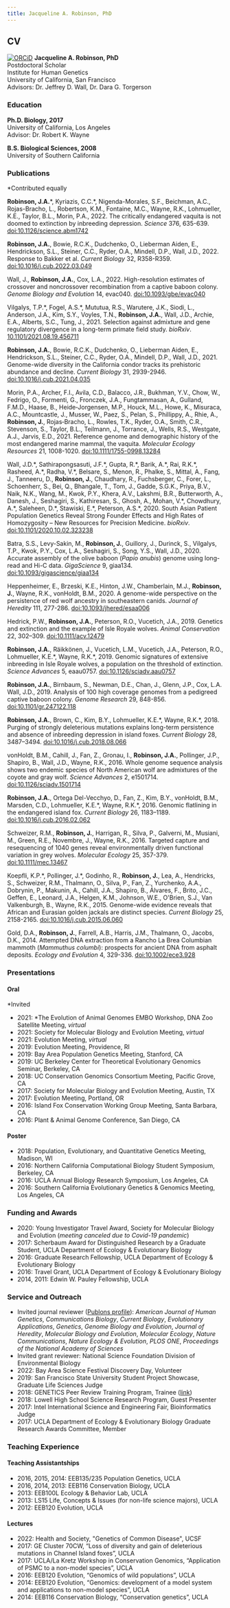 ```yaml
---
title: Jacqueline A. Robinson, PhD
---
```


## CV

[![ORCiD](https://orcid.org/sites/default/files/images/orcid_16x16.png)](https://orcid.org/0000-0002-5556-815X) **Jacqueline A. Robinson, PhD**  
Postdoctoral Scholar  
Institute for Human Genetics  
University of California, San Francisco  
Advisors: Dr. Jeffrey D. Wall, Dr. Dara G. Torgerson


### Education
**Ph.D. Biology, 2017**  
University of California, Los Angeles  
Advisor: Dr. Robert K. Wayne
  
**B.S. Biological Sciences, 2008**  
University of Southern California


### Publications
\*Contributed equally

**Robinson, J.A.**\*, Kyriazis, C.C.\*, Nigenda-Morales, S.F., Beichman, A.C., Rojas-Bracho, L., Robertson, K.M., Fontaine, M.C., Wayne, R.K., Lohmueller, K.E., Taylor, B.L., Morin, P.A., 2022. The critically endangered vaquita is not doomed to extinction by inbreeding depression. *Science* 376, 635-639. [doi:10.1126/science.abm1742](https://www.science.org/stoken/author-tokens/ST-482/full)

**Robinson, J.A.**, Bowie, R.C.K., Dudchenko, O., Lieberman Aiden, E., Hendrickson, S.L., Steiner, C.C., Ryder, O.A., Mindell, D.P., Wall, J.D., 2022. Response to Bakker et al. *Current Biology* 32, R358-R359. [doi:10.1016/j.cub.2022.03.049](https://doi.org/10.1016/j.cub.2022.03.049)

Wall, J., **Robinson, J.A.**, Cox, L.A., 2022. High-resolution estimates of crossover and noncrossover recombination from a captive baboon colony. *Genome Biology and Evolution* 14, evac040. [doi:10.1093/gbe/evac040](https://doi.org/10.1093/gbe/evac040)

Vilgalys, T.P.\*, Fogel, A.S.\*, Mututua, R.S., Warutere, J.K., Siodi, L., Anderson, J.A., Kim, S.Y., Voyles, T.N., **Robinson, J.A.**, Wall, J.D., Archie, E.A., Alberts, S.C., Tung, J., 2021. Selection against admixture and gene regulatory divergence in a long-term primate field study. *bioRxiv*. [10.1101/2021.08.19.456711](https://doi.org/10.1101/2021.08.19.456711)

**Robinson, J.A.**, Bowie, R.C.K., Dudchenko, O., Lieberman Aiden, E., Hendrickson, S.L., Steiner, C.C., Ryder, O.A., Mindell, D.P., Wall, J.D., 2021. Genome-wide diversity in the California condor tracks its prehistoric abundance and decline. *Current Biology* 31, 2939-2946. [doi:10.1016/j.cub.2021.04.035](https://doi.org/10.1016/j.cub.2021.04.035)

Morin, P.A., Archer, F.I., Avila, C.D., Balacco, J.R., Bukhman, Y.V., Chow, W., Fedrigo, O., Formenti, G., Fronczek, J.A., Fungtammasan, A., Gulland, F.M.D., Haase, B., Heide‐Jorgensen, M.P., Houck, M.L., Howe, K., Misuraca, A.C., Mountcastle, J., Musser, W., Paez, S., Pelan, S., Phillippy, A., Rhie, A., **Robinson, J.**, Rojas‐Bracho, L., Rowles, T.K., Ryder, O.A., Smith, C.R., Stevenson, S., Taylor, B.L., Teilmann, J., Torrance, J., Wells, R.S., Westgate, A.J., Jarvis, E.D., 2021. Reference genome and demographic history of the most endangered marine mammal, the vaquita. *Molecular Ecology Resources* 21, 1008-1020. [doi:10.1111/1755-0998.13284](https://doi.org/10.1111/1755-0998.13284)

Wall, J.D.\*, Sathirapongsasuti, J.F.\*, Gupta, R.\*, Barik, A.\*, Rai, R.K.\*, Rasheed, A.\*, Radha, V.\*, Belsare, S., Menon, R., Phalke, S., Mittal, A., Fang, J., Tanneeru, D., **Robinson, J.**, Chaudhary, R., Fuchsberger, C., Forer, L., Schoenherr, S., Bei, Q., Bhangale, T., Tom, J., Gadde, S.G.K., Priya, B.V., Naik, N.K., Wang, M., Kwok, P.Y., Khera, A.V., Lakshmi, B.R., Butterworth, A., Danesh, J., Seshagiri, S., Kathiresan, S., Ghosh, A., Mohan, V.\*, Chowdhury, A.\*, Saleheen, D.\*, Stawiski, E.\*, Peterson, A.S.\*, 2020. South Asian Patient Population Genetics Reveal Strong Founder Effects and High Rates of Homozygosity – New Resources for Precision Medicine. *bioRxiv*. [doi:10.1101/2020.10.02.323238](https://doi.org/10.1101/2020.10.02.323238)

Batra, S.S., Levy-Sakin, M., **Robinson, J.**, Guillory, J., Durinck, S., Vilgalys, T.P., Kwok, P.Y., Cox, L.A., Seshagiri, S., Song, Y.S., Wall, J.D., 2020. Accurate assembly of the olive baboon (*Papio anubis*) genome using long-read and Hi-C data. *GigaScience* 9, giaa134. [doi:10.1093/gigascience/giaa134](https://doi.org/10.1093/gigascience/giaa134)

Heppenheimer, E., Brzeski, K.E., Hinton, J.W., Chamberlain, M.J., **Robinson, J.**, Wayne, R.K., vonHoldt, B.M., 2020. A genome-wide perspective on the persistence of red wolf ancestry in southeastern canids. *Journal of Heredity* 111, 277-286. [doi:10.1093/jhered/esaa006](https://doi.org/10.1093/jhered/esaa006)

Hedrick, P.W., **Robinson, J.A.**, Peterson, R.O., Vucetich, J.A., 2019. Genetics and extinction and the example of Isle Royale wolves. *Animal Conservation* 22, 302–309. [doi:10.1111/acv.12479](https://doi.org/10.1111/acv.12479)

**Robinson, J.A.**, Räikkönen, J., Vucetich, L.M., Vucetich, J.A., Peterson, R.O., Lohmueller, K.E.\*, Wayne, R.K.\*, 2019. Genomic signatures of extensive inbreeding in Isle Royale wolves, a population on the threshold of extinction. *Science Advances* 5, eaau0757. [doi:10.1126/sciadv.aau0757](https://doi.org/10.1126/sciadv.aau0757)

**Robinson, J.A.**, Birnbaum, S., Newman, D.E., Chan, J., Glenn, J.P., Cox, L.A. Wall, J.D., 2019. Analysis of 100 high coverage genomes from a pedigreed captive baboon colony. *Genome Research* 29, 848-856. [doi:10.1101/gr.247122.118](https://doi.org/10.1101/gr.247122.118)

**Robinson, J.A.**, Brown, C., Kim, B.Y., Lohmueller, K.E.\*, Wayne, R.K.\*, 2018. Purging of strongly deleterious mutations explains long-term persistence and absence of inbreeding depression in island foxes. *Current Biology* 28, 3487–3494. [doi:10.1016/j.cub.2018.08.066](https://doi.org/10.1016/j.cub.2018.08.066)

vonHoldt, B.M., Cahill, J., Fan, Z., Gronau, I., **Robinson, J.A.**, Pollinger, J.P., Shapiro, B., Wall, J.D., Wayne, R.K., 2016. Whole genome sequence analysis shows two endemic species of North American wolf are admixtures of the coyote and gray wolf. *Science Advances* 2, e1501714. [doi:10.1126/sciadv.1501714](https://doi.org/10.1126/sciadv.1501714)

**Robinson, J.A.**, Ortega Del-Vecchyo, D., Fan, Z., Kim, B.Y., vonHoldt, B.M., Marsden, C.D., Lohmueller, K.E.\*, Wayne, R.K.\*, 2016. Genomic flatlining in the endangered island fox. *Current Biology* 26, 1183–1189. [doi:10.1016/j.cub.2016.02.062](https://doi.org/10.1016/j.cub.2016.02.062)

Schweizer, R.M., **Robinson, J.**, Harrigan, R., Silva, P., Galverni, M., Musiani, M., Green, R.E., Novembre, J., Wayne, R.K., 2016. Targeted capture and resequencing of 1040 genes reveal environmentally driven functional variation in grey wolves. *Molecular Ecology* 25, 357-379. [doi:10.1111/mec.13467](https://doi.org/10.1111/mec.13467)

Koepfli, K.P.\*, Pollinger, J.\*, Godinho, R., **Robinson, J.**, Lea, A., Hendricks, S., Schweizer, R.M., Thalmann, O., Silva, P., Fan, Z., Yurchenko, A.A., Dobrynin, P., Makunin, A., Cahill, J.A., Shapiro, B., Álvares, F., Brito, J.C., Geffen, E., Leonard, J.A., Helgen, K.M., Johnson, W.E., O'Brien, S.J., Van Valkenburgh, B., Wayne, R.K., 2015. Genome-wide evidence reveals that African and Eurasian golden jackals are distinct species. *Current Biology* 25, 2158-2165. [doi:10.1016/j.cub.2015.06.060](https://doi.org/10.1016/j.cub.2015.06.060)

Gold, D.A., **Robinson, J.**, Farrell, A.B., Harris, J.M., Thalmann, O., Jacobs, D.K., 2014. Attempted DNA extraction from a Rancho La Brea Columbian mammoth (*Mammuthus columbi*): prospects for ancient DNA from asphalt deposits. *Ecology and Evolution* 4, 329-336. [doi:10.1002/ece3.928](https://doi.org/10.1002/ece3.928)


### Presentations
#### Oral
\*Invited

- 2021: \*The Evolution of Animal Genomes EMBO Workshop, DNA Zoo Satellite Meeting, *virtual*
- 2021: Society for Molecular Biology and Evolution Meeting, *virtual*
- 2021: Evolution Meeting, *virtual*
- 2019: Evolution Meeting, Providence, RI
- 2019: Bay Area Population Genetics Meeting, Stanford, CA
- 2019: UC Berkeley Center for Theoretical Evolutionary Genomics Seminar, Berkeley, CA
- 2018: UC Conservation Genomics Consortium Meeting, Pacific Grove, CA
- 2017: Society for Molecular Biology and Evolution Meeting, Austin, TX
- 2017: Evolution Meeting, Portland, OR
- 2016: Island Fox Conservation Working Group Meeting, Santa Barbara, CA
- 2016: Plant & Animal Genome Conference, San Diego, CA

#### Poster
- 2018: Population, Evolutionary, and Quantitative Genetics Meeting, Madison, WI
- 2016: Northern California Computational Biology Student Symposium, Berkeley, CA
- 2016: UCLA Annual Biology Research Symposium, Los Angeles, CA
- 2016: Southern California Evolutionary Genetics & Genomics Meeting, Los Angeles, CA


### Funding and Awards
- 2020: Young Investigator Travel Award, Society for Molecular Biology and Evolution (*meeting canceled due to Covid-19 pandemic*)
- 2017: Scherbaum Award for Distinguished Research by a Graduate Student, UCLA Department of Ecology & Evolutionary Biology
- 2016: Graduate Research Fellowship, UCLA Department of Ecology & Evolutionary Biology
- 2016: Travel Grant, UCLA Department of Ecology & Evolutionary Biology 
- 2014, 2011: Edwin W. Pauley Fellowship, UCLA


### Service and Outreach
- Invited journal reviewer ([Publons profile](https://publons.com/a/1206609/)): *American Journal of Human Genetics*, *Communications Biology*, *Current Biology*, *Evolutionary Applications*, *Genetics*, *Genome Biology and Evolution*, *Journal of Heredity*, *Molecular Biology and Evolution*, *Molecular Ecology*, *Nature Communications*, *Nature Ecology & Evolution*, *PLOS ONE*, *Proceedings of the National Academy of Sciences*
- Invited grant reviewer: National Science Foundation Division of Environmental Biology
- 2022: Bay Area Science Festival Discovery Day, Volunteer
- 2019: San Francisco State University Student Project Showcase, Graduate Life Sciences Judge
- 2018: GENETICS Peer Review Training Program, Trainee ([link](http://www.genetics.org/content/early-career-reviewers))
- 2018: Lowell High School Science Research Program, Guest Presenter
- 2017: Intel International Science and Engineering Fair, Bioinformatics Judge
- 2017: UCLA Department of Ecology & Evolutionary Biology Graduate Research Awards Committee, Member


### Teaching Experience
#### Teaching Assistantships
- 2016, 2015, 2014: EEB135/235 Population Genetics, UCLA
- 2016, 2014, 2013: EEB116 Conservation Biology, UCLA
- 2013: EEB100L Ecology & Behavior Lab, UCLA
- 2013: LS15 Life, Concepts & Issues (for non-life science majors), UCLA
- 2012: EEB120 Evolution, UCLA

#### Lectures
- 2022: Health and Society, "Genetics of Common Disease", UCSF
- 2017: GE Cluster 70CW, “Loss of diversity and gain of deleterious mutations in Channel Island foxes”, UCLA
- 2017: UCLA/La Kretz Workshop in Conservation Genomics, “Application of PSMC to a non-model species”, UCLA
- 2016: EEB120 Evolution, “Genomics of wild populations”, UCLA
- 2014: EEB120 Evolution, “Genomics: development of a model system and applications to non-model species”, UCLA
- 2014: EEB116 Conservation Biology, “Conservation genetics”, UCLA

